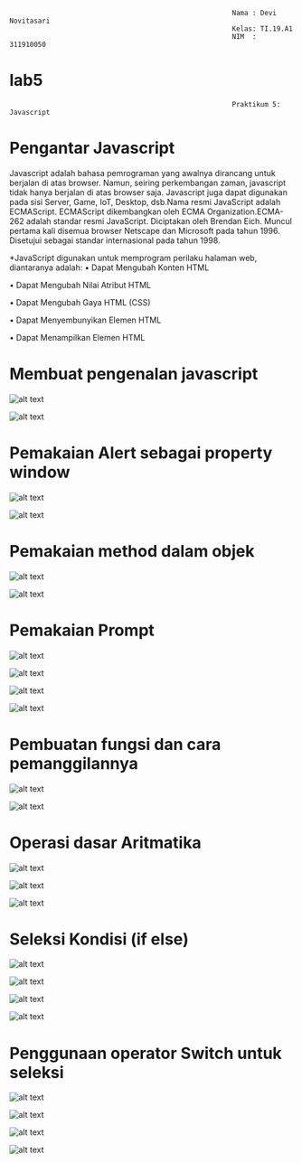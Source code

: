                                                            Nama : Devi Novitasari
                                                           Kelas: TI.19.A1
                                                           NIM  : 311910050



# lab5
                                                           Praktikum 5: Javascript
                                                               
                                                               
     
     
# Pengantar Javascript
Javascript adalah bahasa pemrograman yang awalnya dirancang untuk berjalan di atas browser. Namun, seiring perkembangan zaman, javascript tidak hanya berjalan di atas browser saja. Javascript juga dapat digunakan pada sisi Server, Game, IoT, Desktop, dsb.Nama resmi JavaScript adalah ECMAScript. ECMAScript dikembangkan oleh ECMA Organization.ECMA-262 adalah standar resmi JavaScript. Diciptakan oleh Brendan Eich. Muncul pertama kali disemua browser Netscape dan Microsoft pada tahun 1996. Disetujui sebagai standar internasional pada tahun 1998.

*JavaScript digunakan untuk memprogram perilaku halaman web, diantaranya adalah:
• Dapat Mengubah Konten HTML


• Dapat Mengubah Nilai Atribut HTML

• Dapat Mengubah Gaya HTML (CSS)

• Dapat Menyembunyikan Elemen HTML

• Dapat Menampilkan Elemen HTML


# Membuat pengenalan javascript

![alt text](https://github.com/devinovitasari99/lab5/blob/main/Screenshoot/ss1.PNG)

![alt text](https://github.com/devinovitasari99/lab5/blob/main/Screenshoot/ss2.PNG)

# Pemakaian Alert sebagai property window

![alt text](https://github.com/devinovitasari99/lab5/blob/main/Screenshoot/ss%20alert%20codingan.PNG)

![alt text](https://github.com/devinovitasari99/lab5/blob/main/Screenshoot/ss%20alert.PNG)

# Pemakaian method dalam objek
![alt text](https://github.com/devinovitasari99/lab5/blob/main/Screenshoot/pemakaian%20method%20cod.PNG)

![alt text](https://github.com/devinovitasari99/lab5/blob/main/Screenshoot/pemakaian%20method.PNG)

# Pemakaian Prompt
![alt text](https://github.com/devinovitasari99/lab5/blob/main/Screenshoot/ss%20cod%20pemakaian%20prompt.PNG)

![alt text](https://github.com/devinovitasari99/lab5/blob/main/Screenshoot/prompt%201.PNG)

![alt text](https://github.com/devinovitasari99/lab5/blob/main/Screenshoot/prompt%202.PNG)

![alt text](https://github.com/devinovitasari99/lab5/blob/main/Screenshoot/prompt%203.PNG)

# Pembuatan fungsi dan cara pemanggilannya

![alt text](https://github.com/devinovitasari99/lab5/blob/main/Screenshoot/cod%20pembuatan%20fungsi%20dan%20cara.PNG)

![alt text](https://github.com/devinovitasari99/lab5/blob/main/Screenshoot/ss%20pembuatan%20fungsi%20dan%20cara.PNG)

# Operasi dasar Aritmatika

![alt text](https://github.com/devinovitasari99/lab5/blob/main/Screenshoot/ss%20cod%20operasi%20dasar%20aritmatika.PNG)

![alt text](https://github.com/devinovitasari99/lab5/blob/main/Screenshoot/aritmatika%201.PNG)

![alt text](https://github.com/devinovitasari99/lab5/blob/main/Screenshoot/aritmatika%202.PNG)

# Seleksi Kondisi (if else)

![alt text](https://github.com/devinovitasari99/lab5/blob/main/Screenshoot/ss%20cod%20seleksi%20kondisi%20if%20else.PNG)

![alt text](https://github.com/devinovitasari99/lab5/blob/main/Screenshoot/seleksi%20kondisi%20if%20else%201.PNG)

![alt text](https://github.com/devinovitasari99/lab5/blob/main/Screenshoot/seleksi%20kondisi%20if%20else%202.PNG)

![alt text](https://github.com/devinovitasari99/lab5/blob/main/Screenshoot/seleksi%20kondisi%20if%20else%203.PNG)

# Penggunaan operator Switch untuk seleksi

![alt text](https://github.com/devinovitasari99/lab5/blob/main/Screenshoot/ss%20cod%20operator%20switch.PNG)

![alt text](https://github.com/devinovitasari99/lab5/blob/main/Screenshoot/operator%20switch%201.PNG)

![alt text](https://github.com/devinovitasari99/lab5/blob/main/Screenshoot/operator%20switch%202.PNG)

![alt text](https://github.com/devinovitasari99/lab5/blob/main/Screenshoot/operator%20switch%203.PNG)







